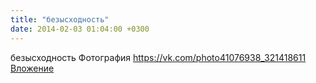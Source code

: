 ```yaml
---
title: "безысходность"
date: 2014-02-03 01:04:00 +0300
---
```


безысходность
Фотография
<a class="vk-attach" href="https://vk.com/photo41076938_321418611">https://vk.com/photo41076938_321418611</a>
<a class="vk-attach" href="https://vk.com/photo41076938_321418611">Вложение</a>
